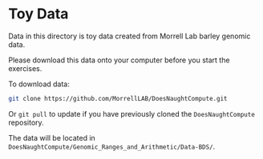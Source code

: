 # Toy Data

Data in this directory is toy data created from Morrell Lab barley genomic data.

Please download this data onto your computer before you start the exercises.

To download data:

```bash
git clone https://github.com/MorrellLAB/DoesNaughtCompute.git
```

Or `git pull` to update if you have previously cloned the `DoesNaughtCompute` repository.

The data will be located in `DoesNaughtCompute/Genomic_Ranges_and_Arithmetic/Data-BDS/`.
